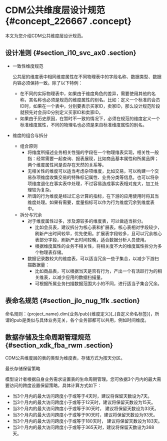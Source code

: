 # CDM公共维度层设计规范 {#concept_226667 .concept}

本文为您介绍CDM公共维度层设计规范。

## 设计准则 {#section_i10_svc_ax0 .section}

-   一致性维度规范

    公共层的维度表中相同维度属性在不同物理表中的字段名称、数据类型、数据内容必须保持一致。除了以下特例：

    -   在不同的实际物理表中，如果由于维度角色的差异，需要使用其他的名称，其名称也必须是规范的维度属性的别名。比如：定义一个标准的会员ID时，如果在一个表中，分别要表示买家ID，卖家ID，那么设计规范阶段就预先对会员ID分别定义买家ID和卖家ID。
    -   如果由于历史原因，在暂时不一致的情况下，必须在规范的维度定义一个标准维度属性，不同的物理名也必须是来自标准维度属性的别名。
-   维度的组合与拆分
    -   组合原则
        -   将维度所描述业务相关性强的字段在一个物理维表实现，相关性一般指：经常需要一起查询、报表展现，比如商品基本属性和所属品牌；两个维度属性间是否存在天然的关系等。
        -   无相关性的维度可以适当考虑杂项维度，比如交易，可以构建一个交易杂项维度收集交易的特殊标记属性、业务分类等信息。也可以将杂项维度退化在事实表中处理，不过容易造成事实表相对庞大，加工处理较为复杂。
        -   所谓的行为维度是经过汇总计算的指标，在下游的应用使用时将其当维度处理。如果有需要，度量指标可以作为行为维度冗余到维度表中。
    -   拆分与冗余
        -   对于维度属性过多，涉及源较多的维度表，可以做适当拆分。
            -   比如会员表，建议拆分为核心表和扩展表。核心表相对字段较少，刷新产出时间较早，优先使用。扩展表字段较多，且可以冗余核心表部分字段，刷新产出时间较晚，适合数据分析人员使用。
            -   根据维度属性的业务不相关性，将相关度不大的维度属性拆分为多个物理表存储。
        -   数据记录数较大的维度表，可以适当冗余一些子集合，以减少下游扫描数据量：
            -   比如商品表，可以根据当天是否有行为，产出一个有活跃行为的相关维表，以减少应用的数据扫描量。
            -   可根据所属业务扫描数据范围大小的不同，进行适当子集合冗余。

## 表命名规范 {#section_jlo_nug_1fk .section}

命名规则：\{project\_name\}.dim\{业务/pub\}\{维度定义\}\[\_\{自定义命名标签\}\]，所谓的pub是类似与具体业务无关，各个业务部都可以共用，例如时间维度。

## 数据存储及生命周期管理规范 {#section_xdk_fba_rwm .section}

CDM公共维度层的表的类型为维度表，存储方式为按天分区。

最长存储保留策略

模型设计者根据自身业务需求设置表的生命周期管理。您可依据3个月内的最大需要访问的跨度设置保留策略，具体计算方式如下：

-   当3个月内的最大访问跨度小于或等于4天时，建议将保留天数设为7天。
-   当3个月内的最大访问跨度小于或等于12天时，建议将保留天数设为15天。
-   当3个月内的最大访问跨度小于或等于30天时， 建议将保留天数设为33天。
-   当3个月内的最大访问跨度小于或等于90天时，建议将保留天数设为93天。
-   当3个月内的最大访问跨度小于或等于180天时， 建议将保留天数设为183天。
-   当3个月内的最大访问跨度小于或等于365天时，建议将保留天数设为368天。

